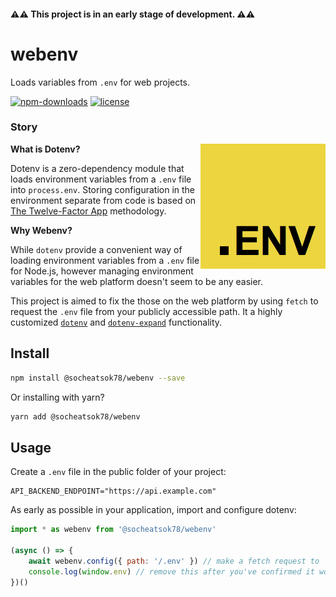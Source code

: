 #### :warning::warning: This project is in an early stage of development. :warning::warning:

# webenv

Loads variables from `.env` for web projects.

[![npm-downloads](https://img.shields.io/npm/dw/@socheatsok78/webenv?style=flat-square)](https://www.npmjs.com/package/@socheatsok78/webenv)
[![license](https://img.shields.io/github/license/socheatsok78/webenv?style=flat-square)](LICENSE)

### Story

<img src="https://raw.githubusercontent.com/motdotla/dotenv/master/dotenv.png" alt="dotenv" align="right" />

**What is Dotenv?**

Dotenv is a zero-dependency module that loads environment variables from a `.env` file into `process.env`. Storing configuration in the environment separate from code is based on [The Twelve-Factor App](http://12factor.net/config) methodology.

**Why Webenv?**

While `dotenv` provide a convenient way of loading environment variables from a `.env` file for Node.js, however managing environment variables for the web platform doesn't seem to be any easier.

This project is aimed to fix the those on the web platform by using `fetch` to request the `.env` file from your publicly accessible path.
It a highly customized [`dotenv`](https://github.com/motdotla/dotenv) and [`dotenv-expand`](https://github.com/motdotla/dotenv-expand) functionality.

## Install

```sh
npm install @socheatsok78/webenv --save
```

Or installing with yarn?

```sh
yarn add @socheatsok78/webenv
```

## Usage

Create a `.env` file in the public folder of your project:
```env
API_BACKEND_ENDPOINT="https://api.example.com"
```

As early as possible in your application, import and configure dotenv:
```js
import * as webenv from '@socheatsok78/webenv'

(async () => {
    await webenv.config({ path: '/.env' }) // make a fetch request to '/.env' and parse the string response
    console.log(window.env) // remove this after you've confirmed it working
})()
```
